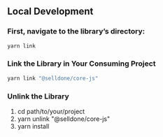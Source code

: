 ## Local Development


###  First, navigate to the library’s directory:


```bash
yarn link
```


### Link the Library in Your Consuming Project

```bash
yarn link "@selldone/core-js"

```

### Unlink the Library

1. cd path/to/your/project
2. yarn unlink "@selldone/core-js"
3. yarn install